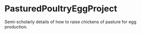 # PasturedPoultryEggProject
Semi-scholarly details of how to raise chickens of pasture for egg production.
